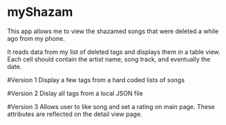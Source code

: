 # myShazam

This app allows me to view the shazamed songs that were deleted a while ago from my phone. 

It reads data from my list of deleted tags and displays them in a table view.
Each cell should contain the artist name, song track, and eventually the date.

#Version 1 
Display a few tags from a hard coded lists of songs

#Version 2
Dislay all tags from a local JSON file

#Version 3
Allows user to like song and set a rating on main page. These attributes are reflected on the detail view page.
